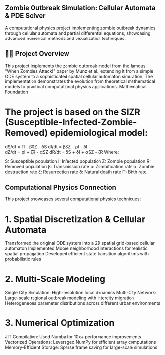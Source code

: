 ## Zombie Outbreak Simulation: Cellular Automata & PDE Solver
A computational physics project implementing zombie outbreak dynamics through cellular automata and partial differential equations, showcasing advanced numerical methods and visualization techniques.
## 🧟‍♂️ Project Overview
This project implements the zombie outbreak model from the famous "When Zombies Attack!" paper by Munz et al., extending it from a simple ODE system to a sophisticated spatial cellular automaton simulation. The implementation demonstrates the evolution from theoretical mathematical models to practical computational physics applications.
Mathematical Foundation
# The project is based on the SIZR (Susceptible-Infected-Zombie-Removed) epidemiological model:
dS/dt = Π - βSZ - δS
dI/dt = βSZ - ρI - δI  
dZ/dt = ρI + ζR - αSZ
dR/dt = δS + δI + αSZ - ζR
Where:

S: Susceptible population
I: Infected population
Z: Zombie population
R: Removed population
β: Transmission rate
ρ: Zombification rate
α: Zombie destruction rate
ζ: Resurrection rate
δ: Natural death rate
Π: Birth rate

## Computational Physics Connection
This project showcases several computational physics techniques:
# 1. Spatial Discretization & Cellular Automata

Transformed the original ODE system into a 2D spatial grid-based cellular automaton
Implemented Moore neighborhood interactions for realistic spatial propagation
Developed efficient state transition algorithms with probabilistic rules

# 2. Multi-Scale Modeling

Single City Simulation: High-resolution local dynamics
Multi-City Network: Large-scale regional outbreak modeling with intercity migration
Heterogeneous parameter distributions across different urban environments

# 3. Numerical Optimization

JIT Compilation: Used Numba for 10x+ performance improvements
Vectorized Operations: Leveraged NumPy for efficient array computations
Memory-Efficient Storage: Sparse frame saving for large-scale simulations
